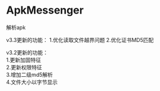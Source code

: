 # ApkMessenger
解析apk  

v3.3更新的功能：
1.优化读取文件越界问题
2.优化证书MD5匹配

v3.2更新的功能：  
1.更新加固特征  
2.更新权限特征  
3.增加二级md5解析  
4.文件大小以字节显示  
